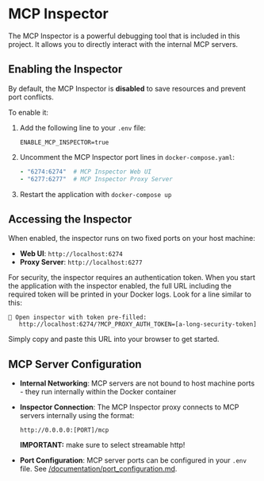 # MCP Inspector

The MCP Inspector is a powerful debugging tool that is included in this project. It allows you to directly interact with the internal MCP servers.

## Enabling the Inspector

By default, the MCP Inspector is **disabled** to save resources and prevent port conflicts.

To enable it:
1. Add the following line to your `.env` file:
   ```env
   ENABLE_MCP_INSPECTOR=true
   ```
2. Uncomment the MCP Inspector port lines in `docker-compose.yaml`:
   ```yaml
   - "6274:6274"  # MCP Inspector Web UI
   - "6277:6277"  # MCP Inspector Proxy Server
   ```
3. Restart the application with `docker-compose up`

## Accessing the Inspector

When enabled, the inspector runs on two fixed ports on your host machine:
*   **Web UI**: `http://localhost:6274`
*   **Proxy Server**: `http://localhost:6277`

For security, the inspector requires an authentication token. When you start the application with the inspector enabled, the full URL including the required token will be printed in your Docker logs. Look for a line similar to this:

```
🔗 Open inspector with token pre-filled:
   http://localhost:6274/?MCP_PROXY_AUTH_TOKEN=[a-long-security-token]
```
Simply copy and paste this URL into your browser to get started.


## MCP Server Configuration

- **Internal Networking**: MCP servers are not bound to host machine ports - they run internally within the Docker container
- **Inspector Connection**: The MCP Inspector proxy connects to MCP servers internally using the format:
  ```
  http://0.0.0.0:[PORT]/mcp
  ```
  **IMPORTANT:** make sure to select streamable http!

- **Port Configuration**: MCP server ports can be configured in your `.env` file. See [/documentation/port_configuration.md](/documentation/port_configuration.md).